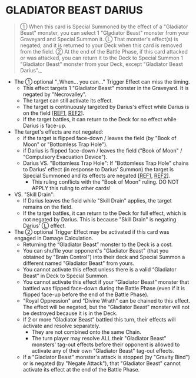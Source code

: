 # GLADIATOR BEAST DARIUS

> ① When this card is Special Summoned by the effect of a "Gladiator Beast" monster, you can select 1 "Gladiator Beast" monster from your Graveyard and Special Summon it. Ⓛ That monster's effect(s) is negated, and it is returned to your Deck when this card is removed from the field. ② At the end of the Battle Phase, if this card attacked or was attacked, you can return it to the Deck to Special Summon 1 "Gladiator Beast" monster from your Deck, except "Gladiator Beast Darius"._

*   The ① optional "_When... you can..." Trigger Effect can miss the timing.
    *   This effect targets 1 "Gladiator Beast" monster in the Graveyard. It is negated by "Necrovalley".
    *   The target can still activate its effect.
    *   The target is continuously targeted by Darius's effect while Darius is on the field \[[REF1](https://www.pojo.biz/board/showthread.php?t=847041), [REF2](https://www.pojo.biz/board/showpost.php?p=13130602&postcount=7)\].
    *   If the target battles, it can return to the Deck for no effect while Darius is face-up.
*   The target's effects are not negated:
    *   if the target is flipped face-down / leaves the field (by "Book of Moon" or "Bottomless Trap Hole").
    *   if Darius is flipped face-down / leaves the field ("Book of Moon" / "Compulsory Evacuation Device").
    *   Darius VS. "Bottomless Trap Hole": If "Bottomless Trap Hole" chains to Darius' effect (in response to Darius' Summon) the target is Special Summoned and its effects are negated \[[REF1](https://www.pojo.biz/board/showthread.php?t=847041), [REF2](https://www.pojo.biz/board/showpost.php?p=13130602&postcount=7)\].
        *   This ruling conflicts with the "Book of Moon" ruling. DO NOT APPLY this ruling to other cards!
*   VS. "Skill Drain":
    *   If Darius leaves the field while "Skill Drain" applies, the target remains on the field.
    *   If the target battles, it can return to the Deck for full effect, which is not negated by Darius. This is because "Skill Drain" is negating Darius' Ⓛ effect.
*   The ② optional Trigger Effect may be activated if this card was engaged in Damage Calculation.
    *   Returning the “Gladiator Beast” monster to the Deck is a cost.
    *   You can shuffle your opponent's "Gladiator Beast" (that you obtained by "Brain Control") into their deck and Special Summon a different named "Gladiator Beast" from yours.
    *   You cannot activate this effect unless there is a valid “Gladiator Beast” in Deck to Special Summon.
    *   You cannot activate this effect if your “Gladiator Beast” monster that battled was flipped face-down during the Battle Phase (even if it is flipped face-up before the end of the Battle Phase).
    *   "Royal Oppression" and “Divine Wrath” can be chained to this effect. The effect will be negated, but the “Gladiator Beast” monster will not be destroyed because it is in the Deck.
    *   If 2 or more “Gladiator Beast” battled this turn, their effects will activate and resolve separately.
        *   They are not combined onto the same Chain.
        *   The turn player may resolve ALL their "Gladiator Beast" monsters' tag-out effects before their opponent is allowed to activate any of their own "Gladiator Beast" tag-out effects.
    *   If a "Gladiator Beast" monster's attack is stopped (by "Gravity Bind") or is negated (by "Negate Attack"), that "Gladiator Beast" cannot activate its effect at the end of the Battle Phase.
